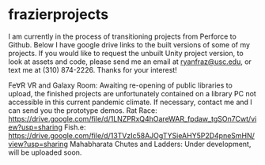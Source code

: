 # frazierprojects
I am currently in the process of transitioning projects from Perforce to Github. Below I have google drive links to the built versions of some of my projects. If you would like to request the unbuilt Unity project version, to look at assets and code, please send me an email at ryanfraz@usc.edu, or text me at (310) 874-2226. Thanks for your interest!

Fe∀R VR and Galaxy Room: Awaiting re-opening of public libraries to upload, the finished projects are unfortunately contained on a library PC not accessible in this 
                         current pandemic climate. If necessary, contact me and I can send you the prototype demos.
Rat Race: https://drive.google.com/file/d/1LNZPRxQ4hOareWAR_fpdaw_tgSOn7Cwt/view?usp=sharing
Fish.e: https://drive.google.com/file/d/13TVzIc58AJOgTYSieAHY5P2D4pneSmHN/view?usp=sharing
Mahabharata Chutes and Ladders: Under development, will be uploaded soon.
